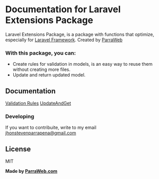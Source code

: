 # Documentation for Laravel Extensions Package

Laravel Extensions Package, is a package with functions that optimize, especially for [Laravel Framework](https://laravel.com/). Created by [ParraWeb](https://parraweb.com/)

### With this package, you can:

  - Create rules for validation in models, is an easy way to reuse them without creating more files.
  - Update and return updated model.

## Documentation

[Validation Rules](https://github.com/JhonSteven/laravelExtensionsDocs)
[UpdateAndGet](https://github.com/JhonSteven/laravelExtensionsDocs)

### Developing

If you want to contribuite, write to my email jhonstevenparrapena@gmail.com

License
----

MIT

**Made by [ParraWeb.com](https://www.parraweb.com)**